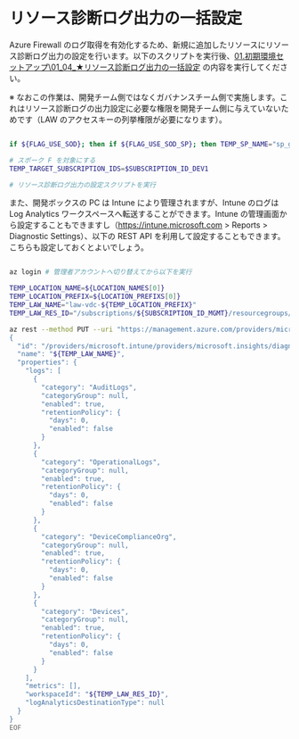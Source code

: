 # リソース診断ログ出力の一括設定

Azure Firewall のログ取得を有効化するため、新規に追加したリソースにリソース診断ログ出力の設定を行います。以下のスクリプトを実行後、[01.初期環境セットアップ\01_04_★リソース診断ログ出力の一括設定](/01.%E5%88%9D%E6%9C%9F%E7%92%B0%E5%A2%83%E3%82%BB%E3%83%83%E3%83%88%E3%82%A2%E3%83%83%E3%83%97/01_04_%E2%98%85%E3%83%AA%E3%82%BD%E3%83%BC%E3%82%B9%E8%A8%BA%E6%96%AD%E3%83%AD%E3%82%B0%E5%87%BA%E5%8A%9B%E3%81%AE%E4%B8%80%E6%8B%AC%E8%A8%AD%E5%AE%9A.md) の内容を実行してください。

※ なおこの作業は、開発チーム側ではなくガバナンスチーム側で実施します。これはリソース診断ログの出力設定に必要な権限を開発チーム側に与えていないためです（LAW のアクセスキーの列挙権限が必要になります）。

```bash

if ${FLAG_USE_SOD}; then if ${FLAG_USE_SOD_SP}; then TEMP_SP_NAME="sp_gov_change"; az login --service-principal --username ${SP_APP_IDS[${TEMP_SP_NAME}]} --password '${SP_PWDS[${TEMP_SP_NAME}]}' --tenant ${PRIMARY_DOMAIN_NAME} --allow-no-subscriptions; else az account clear; az login -u "user_gov_change@${PRIMARY_DOMAIN_NAME}" -p "${ADMIN_PASSWORD}"; fi; fi

# スポーク F を対象にする
TEMP_TARGET_SUBSCRIPTION_IDS=$SUBSCRIPTION_ID_DEV1

# リソース診断ログ出力の設定スクリプトを実行

```

また、開発ボックスの PC は Intune により管理されますが、Intune のログは Log Analytics ワークスペースへ転送することができます。Intune の管理画面から設定することもできますし（https://intune.microsoft.com > Reports > Diagnostic Settings）、以下の REST API を利用して設定することもできます。こちらも設定しておくとよいでしょう。

```bash

az login # 管理者アカウントへ切り替えてから以下を実行

TEMP_LOCATION_NAME=${LOCATION_NAMES[0]}
TEMP_LOCATION_PREFIX=${LOCATION_PREFIXS[0]}
TEMP_LAW_NAME="law-vdc-${TEMP_LOCATION_PREFIX}"
TEMP_LAW_RES_ID="/subscriptions/${SUBSCRIPTION_ID_MGMT}/resourcegroups/rg-vdc-${TEMP_LOCATION_PREFIX}/providers/microsoft.operationalinsights/workspaces/${TEMP_LAW_NAME}"

az rest --method PUT --uri "https://management.azure.com/providers/microsoft.intune/diagnosticSettings/${TEMP_LAW_NAME}?api-version=2017-04-01-preview" --body @- <<EOF
{
  "id": "/providers/microsoft.intune/providers/microsoft.insights/diagnosticSettings/${TEMP_LAW_NAME}",
  "name": "${TEMP_LAW_NAME}",
  "properties": {
    "logs": [
      {
        "category": "AuditLogs",
        "categoryGroup": null,
        "enabled": true,
        "retentionPolicy": {
          "days": 0,
          "enabled": false
        }
      },
      {
        "category": "OperationalLogs",
        "categoryGroup": null,
        "enabled": true,
        "retentionPolicy": {
          "days": 0,
          "enabled": false
        }
      },
      {
        "category": "DeviceComplianceOrg",
        "categoryGroup": null,
        "enabled": true,
        "retentionPolicy": {
          "days": 0,
          "enabled": false
        }
      },
      {
        "category": "Devices",
        "categoryGroup": null,
        "enabled": true,
        "retentionPolicy": {
          "days": 0,
          "enabled": false
        }
      }
    ],
    "metrics": [],
    "workspaceId": "${TEMP_LAW_RES_ID}",
    "logAnalyticsDestinationType": null
  }
}
EOF

```
